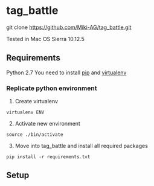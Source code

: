 # tag_battle

git clone https://github.com/Miki-AG/tag_battle.git

Tested in Mac OS Sierra 10.12.5

## Requirements
Python 2.7
You need to install [pip](https://pypi.python.org/pypi/pip) and [virtualenv](https://virtualenv.pypa.io)

### Replicate python environment
1. Create virtualenv
```
virtualenv ENV
```

2. Activate new environment
```
source ./bin/activate
```

3. Move into tag_battle and install all required packages
```
pip install -r requirements.txt
```

## Setup
